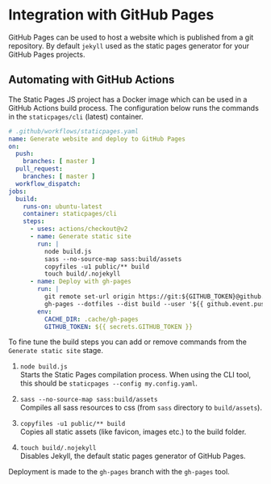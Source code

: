 # Integration with GitHub Pages

GitHub Pages can be used to host a website which is published from a git repository. By default `jekyll` used as the static pages generator for your GitHub Pages projects.

## Automating with GitHub Actions

The Static Pages JS project has a Docker image which can be used in a GitHub Actions build process. The configuration below runs the commands in the `staticpages/cli` (latest) container.

```yaml
# .github/workflows/staticpages.yaml
name: Generate website and deploy to GitHub Pages
on:
  push:
    branches: [ master ]
  pull_request:
    branches: [ master ]
  workflow_dispatch:
jobs:
  build:
    runs-on: ubuntu-latest
    container: staticpages/cli
    steps:
      - uses: actions/checkout@v2
      - name: Generate static site
        run: |
          node build.js
          sass --no-source-map sass:build/assets
          copyfiles -u1 public/** build
          touch build/.nojekyll
      - name: Deploy with gh-pages
        run: |
          git remote set-url origin https://git:${GITHUB_TOKEN}@github.com/${GITHUB_REPOSITORY}.git
          gh-pages --dotfiles --dist build --user '${{ github.event.pusher.name }} <${{ github.event.pusher.email }}>'
        env:
          CACHE_DIR: .cache/gh-pages
          GITHUB_TOKEN: ${{ secrets.GITHUB_TOKEN }}
```

To fine tune the build steps you can add or remove commands from the `Generate static site` stage.

1. `node build.js`\
	Starts the Static Pages compilation process. When using the CLI tool, this should be `staticpages --config my.config.yaml`.

2. `sass --no-source-map sass:build/assets`\
	Compiles all sass resources to css (from `sass` directory to `build/assets`).

3. `copyfiles -u1 public/** build`\
	Copies all static assets (like favicon, images etc.) to the build folder.

4. `touch build/.nojekyll`\
	Disables Jekyll, the default static pages generator of GitHub Pages.

Deployment is made to the `gh-pages` branch with the `gh-pages` tool.
